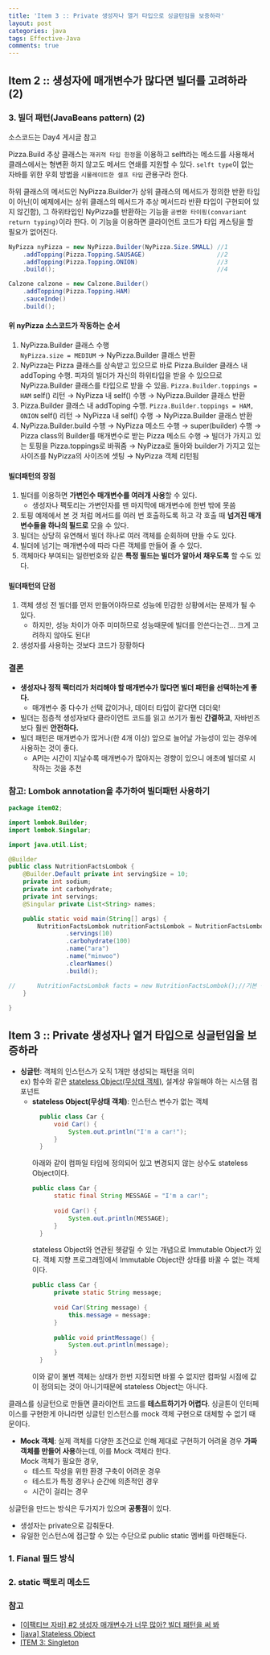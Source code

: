 ```yaml
---
title: 'Item 3 :: Private 생성자나 열거 타입으로 싱글턴임을 보증하라'
layout: post
categories: java
tags: Effective-Java
comments: true
---
```


## Item 2 :: 생성자에 매개변수가 많다면 빌더를 고려하라 (2)
### 3. 빌더 패턴(JavaBeans pattern) (2)

소스코드는 Day4 게시글 참고

Pizza.Build 추상 클래스는 `재귀적 타입 한정`을 이용하고 selft라는 메소드를 사용해서 클래스에서는 형변환 하지 않고도 메서드 연쇄를 지원할 수 있다. `selft type`이 없는 자바를 위한 우회 방법을 `시물레이트한 셀프 타입` 관용구라 한다.
   
하위 클래스의 메서드인 NyPizza.Builder가 상위 클래스의 메서드가 정의한 반환 타입이 아닌(이 예제에서는 상위 클래스의 메서드가 추상 메서드라 반환 타입이 구현되어 있지 않긴함), 그 하위타입인 NyPizza를 반환하는 기능을 `공변환 타이핑(convariant return typing)`이라 한다. 이 기능을 이용하면 클라이언트 코드가 타입 캐스팅을 할 필요가 없어진다.

```java
NyPizza nyPizza = new NyPizza.Builder(NyPizza.Size.SMALL) //1
    .addTopping(Pizza.Topping.SAUSAGE)                    //2
    .addTopping(Pizza.Topping.ONION)                      //3
    .build();                                             //4

Calzone calzone = new Calzone.Builder()
    .addTopping(Pizza.Topping.HAM)
    .sauceInde()
    .build();
```

#### 위 nyPizza 소스코드가 작동하는 순서
1. NyPizza.Builder 클래스 수행  
    `NyPizza.size = MEDIUM`
   → NyPizza.Builder 클래스 반환
2. NyPizza는 Pizza 클래스를 상속받고 있으므로 바로 Pizza.Builder 클래스 내 addToping 수행.
   피자의 빌더가 자신의 하위타입을 받을 수 있으므로 NyPizza.Builder 클래스를 타입으로 받을 수 있음.
   `Pizza.Builder.toppings = HAM`
   self() 리턴 → NyPizza 내 self() 수행 → NyPizza.Builder 클래스 반환
3. Pizza.Builder 클래스 내 addToping 수행.
   `Pizza.Builder.toppings = HAM, ONION`
   self() 리턴 → NyPizza 내 self() 수행 → NyPizza.Builder 클래스 반환
4. NyPizza.Builder.build 수행 → NyPizza 메소드 수행 → super(builder) 수행 → Pizza class의 Builder를 매개변수로 받는 Pizza 메소드 수행 → 빌더가 가지고 있는 토핑을 Pizza.toppings로 바꿔줌 → NyPizza로 돌아와 builder가 가지고 있는 사이즈를 NyPizza의 사이즈에 셋팅 → NyPizza 객체 리턴됨
 
#### 빌더패턴의 장점
1. 빌더를 이용하면 **가변인수 매개변수를 여러개 사용**할 수 있다.
    -  생성자나 팩토리는 가변인자를 맨 마지막에 매개변수에 한번 밖에 못씀
2. 토핑 예제에서 본 것 처럼 메서드를 여러 번 호출하도록 하고 각 호출 때 **넘겨진 매개변수들을 하나의 필드로** 모을 수 있다.  
3. 빌더는 상당히 유연해서 빌더 하나로 여러 객체를 순회하며 만들 수도 있다.
4. 빌더에 넘기는 매개변수에 따라 다른 객체를 만들어 줄 수 있다.
5. 객체마다 부여되는 일련번호와 같은 **특정 필드는 빌더가 알아서 채우도록** 할 수도 있다.

#### 빌더패턴의 단점
1. 객체 생성 전 빌더를 먼저 만들어야하므로 성능에 민감한 상황에서는 문제가 될 수 있다.
    - 하지만, 성능 차이가 아주 미미하므로 성능때문에 빌더를 안쓴다는건... 크게 고려하지 않아도 된다!
2. 생성자를 사용하는 것보다 코드가 장황하다

### 결론
- **생성자나 정적 팩터리가 처리해야 할 매개변수가 많다면 빌더 패턴을 선택하는게 좋다.**
    - 매개변수 중 다수가 선택 값이거나, 데이터 타입이 같다면 더더욱!
- 빌더는 점층적 생성자보다 클라이언트 코드를 읽고 쓰기가 훨씬 **간결하고**, 자바빈즈보다 훨씬 **안전하다.**
- 빌더 패턴은 매개변수가 많거나(한 4개 이상) 앞으로 늘어날 가능성이 있는 경우에 사용하는 것이 좋다.
    - API는 시간이 지날수록 매개변수가 많아지는 경향이 있으니 애초에 빌더로 시작하는 것을 추천

### 참고: Lombok annotation을 추가하여 빌더패턴 사용하기
```java
package item02;

import lombok.Builder;
import lombok.Singular;

import java.util.List;

@Builder
public class NutritionFactsLombok {
	@Builder.Default private int servingSize = 10;
	private int sodium;
	private int carbohydrate;
	private int servings;
	@Singular private List<String> names;

	public static void main(String[] args) {
		NutritionFactsLombok nutritionFactsLombok = NutritionFactsLombok.builder()
				.servings(10)
				.carbohydrate(100)
				.name("ara")
				.name("minwoo")
				.clearNames()
				.build();

//		NutritionFactsLombok facts = new NutritionFactsLombok();//기본 생성자가 안만들어짐. @NoArgsConstructor 사용해야함
	}
	
}
```

## Item 3 :: Private 생성자나 열거 타입으로 싱글턴임을 보증하라
- **싱글턴**: 객체의 인스턴스가 오직 1개만 생성되는 패턴을 의미  
ex) 함수와 같은 <u>stateless Object(무상태 객체)</u>, 설계상 유일해야 하는 시스템 컴포넌트  
    - **stateless Object(무상태 객체)**: 인스턴스 변수가 없는 객체
      ```java
        public class Car {
            void Car() {
                System.out.println("I'm a car!");
            }
        }
      ```
      아래와 같이 컴파일 타임에 정의되어 있고 변경되지 않는 상수도 stateless Object이다.
      ```java
      public class Car {
            static final String MESSAGE = "I'm a car!";
           
            void Car() {
                System.out.println(MESSAGE);
            }
        }
      ```
      stateless Object와 연관된 헷갈릴 수 있는 개념으로 Immutable Object가 있다.
      객체 지향 프로그래밍에서 Immutable Object란 상태를 바꿀 수 없는 객체이다.
      ```java
      public class Car {
            private static String message;
           
            void Car(String message) {
                this.message = message;
            }
           
            public void printMessage() {
                System.out.println(message);
            }
        }
      ```
      이와 같이 불변 객체는 상태가 한번 지정되면 바뀔 수 없지만 컴파일 시점에 값이 정의되는 것이 아니기때문에 stateless Object는 아니다.
 
클래스를 싱글턴으로 만들면 클라이언트 코드를 **테스트하기가 어렵다**. 싱글톤이 인터페이스를 구현한게 아니라면 싱글턴 인스턴스를 mock 객체 구현으로 대체할 수 없기 때문이다.  
- **Mock 객체**: 실제 객체를 다양한 조건으로 인해 제대로 구현하기 어려울 경우 **가짜 객체를 만들어 사용**하는데, 이를 Mock 객체라 한다.  
  Mock 객체가 필요한 경우,
    - 테스트 작성을 위한 환경 구축이 어려운 경우
    - 테스트가 특정 경우나 순간에 의존적인 경우
    - 시간이 걸리는 경우

싱글턴을 만드는 방식은 두가지가 있으며 **공통점**이 있다.
- 생성자는 private으로 감춰둔다.
- 유일한 인스턴스에 접근할 수 있는 수단으로 public static 멤버를 마련해둔다.

### 1. Fianal 필드 방식
### 2. static 팩토리 메소드

### 참고
- [[이팩티브 자바] #2 생성자 매개변수가 너무 많아? 빌더 패턴을 써 봐](https://www.youtube.com/watch?v=OwkXMxCqWHM&t=4s)
- [[java] Stateless Object](https://kyeoneee.tistory.com/54)
- [ITEM 3: Singleton](https://dahye-jeong.gitbook.io/java/java/effective_java/2021-01-14-singleton)